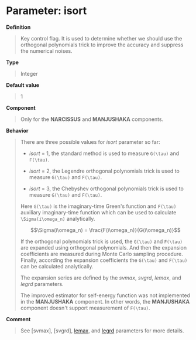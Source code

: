 # Parameter: isort

**Definition**

> Key control flag. It is used to determine whether we should use the orthogonal polynomials trick to improve the accuracy and suppress the numerical noises. 

**Type**

> Integer

**Default value**

> 1

**Component**

> Only for the **NARCISSUS** and **MANJUSHAKA** components.

**Behavior**

> There are three possible values for *isort* parameter so far:
>
> * *isort* = 1, the standard method is used to measure ``G(\tau)`` and ``F(\tau)``.
>
> * *isort* = 2, the Legendre orthogonal polynomials trick is used to measure ``G(\tau)`` and ``F(\tau)``.
>
> * *isort* = 3, the Chebyshev orthogonal polynomials trick is used to measure ``G(\tau)`` and ``F(\tau)``.
>
> Here ``G(\tau)`` is the imaginary-time Green's function and ``F(\tau)`` auxiliary imaginary-time function which can be used to calculate ``\Sigma(i\omega_n)`` analytically. 
>
> ```math
> \Sigma(i\omega_n) = \frac{F(i\omega_n)}{G(i\omega_n)}
> ```
>
> If the orthogonal polynomials trick is used, the ``G(\tau)`` and ``F(\tau)`` are expanded using orthogonal polynomials. And then the expansion coefficients are measured during Monte Carlo sampling procedure. Finally, according the expansion coefficients the ``G(\tau)`` and ``F(\tau)`` can be calculated analytically.
>
> The expansion series are defined by the *svmax*, *svgrd*, *lemax*, and *legrd* parameters.
>
> The improved estimator for self-energy function was not implemented in the **MANJUSHAKA** component. In other words, the **MANJUSHAKA** component doesn't support measurement of ``F(\tau)``.

**Comment**

> See [svmax], [svgrd], [lemax](p_lemax.md), and [legrd](p_legrd.md) parameters for more details.

